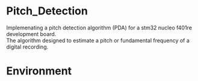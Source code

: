 # Pitch_Detection
Implemenating a pitch detection algorithm (PDA) for a stm32 nucleo f401re development board.<br/>The algorithm designed to estimate a pitch or fundamental frequency of a digital recording.
# Environment



